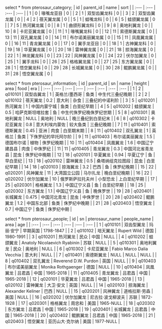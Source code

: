 

select * from pterosaur_category;
| id | parent\_id | name | sort |
| :--- | :--- | :--- | :--- |
| 1 | 0 | 喙嘴龙亚目 | 0 |
| 2 | 1 | 双型齿翼龙科 | 0 |
| 3 | 2 | 双型齿翼龙属 | 0 |
| 4 | 2 | 蓓天翼龙属 | 0 |
| 5 | 1 | 蛙嘴龙科 | 0 |
| 6 | 5 | 蛙颌翼龙属 | 0 |
| 7 | 5 | 热河翼龙属 | 0 |
| 8 | 1 | 曲颌形翼龙科 | 0 |
| 9 | 8 | 奥地利翼龙 | 0 |
| 10 | 8 | 卡尼亚翼龙属 | 0 |
| 11 | 1 | 喙嘴翼龙科 | 0 |
| 12 | 11 | 索德斯翼龙属 | 0 |
| 13 | 11 | 双孔翼龙属 | 0 |
| 14 | 11 | 布尔诺美丽翼龙属 | 0 |
| 15 | 11 | 凤凰翼龙属 | 0 |
| 16 | 11 | 青龙翼龙属 | 0 |
| 17 | 0 | 翼手龙亚目 | 0 |
| 18 | 1 | 古神翼龙科 | 0 |
| 19 | 18 | 华夏翼龙属 | 0 |
| 20 | 18 | 雷神翼龙属 | 0 |
| 21 | 18 | 掠海翼龙属 | 0 |
| 22 | 1 | 神龙翼龙科 | 0 |
| 23 | 22 | 风神翼龙属 | 0 |
| 24 | 22 | 伏尔加翼龙 | 0 |
| 25 | 1 | 翼手龙科 | 0 |
| 26 | 25 | 格格翼龙属 | 0 |
| 27 | 25 | 东方翼龙属 | 0 |
| 28 | 1 | 悟空翼龙科 | 0 |
| 29 | 28 | 长城翼龙属 | 0 |
| 30 | 28 | 鲲鹏翼龙属 | 0 |
| 31 | 28 | 悟空翼龙属 | 0 |

select * from pterosaur_information;
| id | parent\_id | sn | name | height | area | food | era |
| :--- | :--- | :--- | :--- | :--- | :--- | :--- | :--- |
| 1 | 2 | q010101 | 双型齿翼龙 | 1 | 英格兰/墨西哥 | 鱼类 | 中生代三叠纪晚期 |
| 2 | 2 | q010102 | 蓓天翼龙 | 0.2 | 意大利 | 杂食 | 三叠纪的中诺利阶 |
| 3 | 5 | q010201 | 热河翼龙 | 1 | 中国内蒙宁城 | 鱼类 | 白垩纪早期 |
| 4 | 5 | q010202 | 蛙颌翼龙 | 0.5 | 哈萨克斯坦喀拉套 | 鱼 | 中生代侏罗纪晚侏罗纪世期 |
| 5 | 8 | q010301 | 奥地利翼龙 | NULL | 奥地利 | NULL | 晚三叠纪到白垩纪末 |
| 6 | 8 | q010302 | 卡尼亚翼龙 | 0.8 | 意大利埃内蒙佐 | 较大鱼类 | 三叠纪晚期 |
| 7 | 11 | q010401 | 索德斯翼龙 | 0.45 | 亚洲 | 肉食 | 白垩期末期 |
| 8 | 11 | q010402 | 双孔翼龙 | 1 | 英格兰 | 鱼类 | 下侏罗纪的早托阿尔阶 |
| 9 | 11 | q010403 | 布尔诺美丽翼龙 | 1.5 | 德国布尔诺 | 植物 | 侏罗纪晚期 |
| 10 | 11 | q010404 | 凤凰翼龙 | 1.6 | 中国辽宁建昌县 | 肉食 | 中侏罗纪 |
| 11 | 11 | q010405 | 青龙翼龙 | 0.3 | 中国河北省青龙县 | 昆虫 | 侏罗纪中晚期 |
| 12 | 18 | q020101 | 华夏翼龙 | 0.94 | 华夏辽宁 | 鱼 | 早白垩纪 |
| 13 | 18 | q020102 | 雷神翼龙 | 0.5 | 桑塔纳组克拉图段 | 昆虫 | 白垩纪早期 |
| 14 | 18 | q020103 | 掠海翼龙 | 3.2 | 巴西 | 鱼 | 侏罗纪晚期 |
| 15 | 22 | q020201 | 风神翼龙 | 11 | 大湾国立公园 | 马尔扎龙 | 晚白垩纪晚期 |
| 16 | 22 | q020202 | 伏尔加翼龙 | 10 | 俄罗斯萨拉托夫州 | 小型恐龙 | 上白垩纪早期 |
| 17 | 25 | q020301 | 格格翼龙 | 1.3 | 中国辽宁义县 | 鱼 | 白垩纪早期 |
| 18 | 25 | q020302 | 东方翼龙 | 1.1 | 中国辽宁义县 | 鱼 | 晚侏罗世 |
| 19 | 28 | q020401 | 长城翼龙 | 0.475 | 中国河北青龙 | 昆虫 | 中侏罗世 |
| 20 | 28 | q020402 | 鲲鹏翼龙 | 1.2 | 中国东北部 | 鱼类 | 侏罗纪中晚期 |
| 21 | 28 | q020403 | 悟空翼龙 | 0.7 | 中国辽宁 | 鱼类 | 侏罗纪中期 |

select * from pterosaur_people;
| id | sn | pterosaur\_name | people\_name | area | age |
| :--- | :--- | :--- | :--- | :--- | :--- |
| 1 | q010101 | 双齿型翼龙 | 玛丽·安宁 | 早期英国 | 1798-1847 |
| 2 | q010102 | 培天翼龙 | Rupert Wild | 德国 | 1980-1991 |
| 3 | q010201 | 热河翼龙 | 民众 | 中国 | NULL |
| 4 | q010202 | 蛙颌翼龙 | Anatoly Nicolaevich Ryabinin | 苏联 | NULL |
| 5 | q010301 | 奥地利翼龙 | 民众 | 奥地利 | NULL |
| 6 | q010302 | 卡尼亚翼龙 | Fabio Marco Dalia Vecchia | 意大利 | NULL |
| 7 | q010401 | 索德斯翼龙 | NULL | NULL | NULL |
| 8 | q010402 | 双孔翼龙 | Reverend D.W. Purdon | 英国 | NULL |
| 9 | q010403 | 布尔诺美丽翼龙 | Monika Rothgaenger | 德国 | NULL |
| 10 | q010404 | 凤凰翼龙 | 吕君昌 | 中国 | 1965-2018 |
| 11 | q010405 | 青龙翼龙 | 吕君昌 | 中国 | 1965-2018 |
| 12 | q020101 | 华夏翼龙 | 吕君昌 | 中国 | 1965-2018 |
| 13 | q020102 | 雷神翼龙 | 大卫·安文 | 英国 | NULL |
| 14 | q020103 | 掠海翼龙 | Alexander Keliner | 巴西 | NULL |
| 15 | q020201 | 风神翼龙 | 道格拉斯·劳森 | 美国 | NULL |
| 16 | q020202 | 伏尔加翼龙 | 尼古拉·波戈柳波夫 | 苏联 | 1872-1928 |
| 17 | q020301 | 格格翼龙 | 周忠和 | 美国 | 1965-NULL |
| 18 | q020302 | 东方翼龙 | 吕君昌 | 中国 | 1965-2018 |
| 19 | q020401 | 长城翼龙 | 吕君昌 | 中国 | 1965-2018 |
| 20 | q020402 | 鲲鹏翼龙 | 吕君昌 | 中国 | 1965-2018 |
| 21 | q020403 | 悟空翼龙 | 亚历山大·克尔纳 | 美国 | 1977-NULL |
